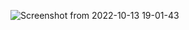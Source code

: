 
![Screenshot from 2022-10-13 19-01-43](https://user-images.githubusercontent.com/99209568/196826664-414e2db9-fafa-4d40-aceb-17d86a27c772.png)
